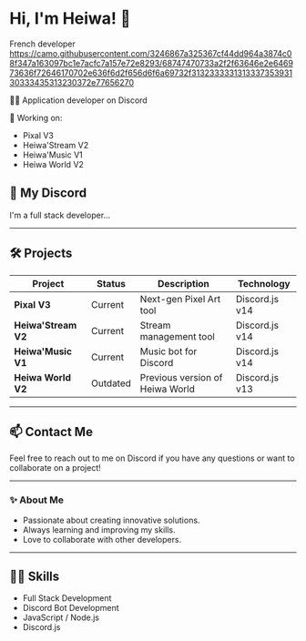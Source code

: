# Hi, I'm Heiwa! 👋

French developer https://camo.githubusercontent.com/3246867a325367cf44dd964a3874c08f347a163097bc1e7acfc7a157e72e8293/68747470733a2f2f63646e2e646973636f72646170702e636f6d2f656d6f6a69732f313233333131333735393130333435313230372e77656270

👨‍💻 Application developer on Discord

🌟 Working on:

- Pixal V3
- Heiwa'Stream V2
- Heiwa'Music V1
- Heiwa World V2

## 🚀 My Discord
I'm a full stack developer...

---

## 🛠️ Projects

| Project          | Status    | Description                  | Technology      |
|------------------|-----------|------------------------------|-----------------|
| **Pixal V3**     | Current   | Next-gen Pixel Art tool      | Discord.js v14  |
| **Heiwa'Stream V2** | Current | Stream management tool      | Discord.js v14  |
| **Heiwa'Music V1** | Current | Music bot for Discord       | Discord.js v14  |
| **Heiwa World V2** | Outdated | Previous version of Heiwa World | Discord.js v13  |

---

## 📫 Contact Me

Feel free to reach out to me on Discord if you have any questions or want to collaborate on a project!

---

### ✨ About Me
- Passionate about creating innovative solutions.
- Always learning and improving my skills.
- Love to collaborate with other developers.

---

## 🧑‍💻 Skills
- Full Stack Development
- Discord Bot Development
- JavaScript / Node.js
- Discord.js
